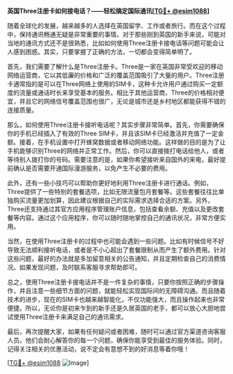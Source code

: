 **英国Three注册卡如何接电话？——轻松搞定国际通讯[[TG💪+ @esim1088](https://t.me/s/esim1088)]**

随着全球化的发展，越来越多的人选择在英国留学、工作或者旅行。而在这个过程中，保持通讯畅通无疑是非常重要的事情。对于那些刚到英国的新手来说，可能对当地的通讯方式还不是很熟悉，比如如何使用Three注册卡接电话等问题可能会让人感到困惑。其实，只要掌握了正确的方法，一切都会变得简单明了。

首先，我们需要了解什么是Three注册卡。Three是一家在英国非常受欢迎的移动网络运营商，它以其低廉的价格和广泛的覆盖范围吸引了大量的用户。Three注册卡通常指的是可以在Three网络上使用的SIM卡，这种卡允许用户通过购买一定额度的流量或通话时长来享受基本的服务。相比于其他运营商，Three的价格相对便宜，并且它的网络信号覆盖范围也很广，无论是城市还是乡村地区都能获得不错的连接质量。

那么，如何使用Three注册卡接听电话呢？其实步骤非常简单。首先，你需要确保你的手机已经插入了有效的Three SIM卡，并且该SIM卡已经激活并充值了一定金额。接着，在手机设置中打开蜂窝数据或者移动网络功能。这样做的目的是为了让手机能够识别Three的网络并正常工作。然后，你可以直接拨打电话给他人，或者等待别人拨打你的号码。需要注意的是，如果你希望接听来自国外的来电，最好提前确认是否需要开通国际漫游服务，以免产生不必要的费用。

此外，还有一些小技巧可以帮助你更好地利用Three注册卡进行通话。例如，Three提供了一些特别的套餐选项，比如无限流量包月套餐等。这些套餐往往比单独购买流量更加划算，因此建议根据自己的实际需求选择合适的方案。另外，Three还支持通过其官方应用程序管理账户信息，包括查看余额、充值以及更改套餐等内容。通过这个应用程序，你可以随时随地掌控自己的通讯状况，非常方便实用。

当然，在使用Three注册卡的过程中也可能会遇到一些问题。比如有时候信号不好导致无法顺利接听电话，或者是不小心超出了套餐限制从而产生了额外费用。针对这些问题，最好的办法就是多加留意相关的公告通知，并且定期检查自己的消费情况。如果发现问题，及时联系客服寻求帮助即可。

总之，使用Three注册卡接电话并不是一件复杂的事情，只要你按照正确的步骤操作，并且注意一些细节方面的问题，就能轻松实现国际间的无障碍沟通。而且随着技术的进步，现在的SIM卡也越来越智能化，不仅功能强大，而且操作起来也非常便捷。所以，无论你是初来乍到的新手还是久居英国的老手，都可以放心大胆地尝试使用Three注册卡来满足自己的通讯需求。

最后，再次提醒大家，如果有任何疑问或者困难，随时可以通过官方渠道咨询客服人员。他们会耐心解答你的每一个问题，确保你能享受到最佳的服务体验。同时，记得关注相关的优惠活动，说不定会有意想不到的好消息等着你哦！

[[TG💪+ @esim1088](https://t.me/s/esim1088) ![Image](https://i.postimg.cc/4NQfJmqS/Snipaste-2025-05-13-00-14-12.png)]